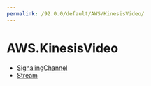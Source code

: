 ```yaml
---
permalink: /92.0.0/default/AWS/KinesisVideo/
---
```


# AWS.KinesisVideo



* [SignalingChannel](SignalingChannel.md)
* [Stream](Stream.md)